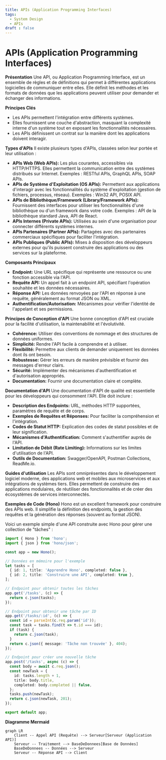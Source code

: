 ```yaml
---
title: APIs (Application Programming Interfaces)
tags:
  - System Design
  - APIs
draft : false
---
```


# APIs (Application Programming Interfaces)

**Présentation**
Une API, ou Application Programming Interface, est un ensemble de règles et de définitions qui permet à différentes applications logicielles de communiquer entre elles. Elle définit les méthodes et les formats de données que les applications peuvent utiliser pour demander et échanger des informations.

**Principes Clés**
- Les APIs permettent l'intégration entre différents systèmes.
- Elles fournissent une couche d'abstraction, masquant la complexité interne d'un système tout en exposant les fonctionnalités nécessaires.
- Les APIs définissent un contrat sur la manière dont les applications doivent interagir.

**Types d'APIs**
Il existe plusieurs types d'APIs, classées selon leur portée et leur utilisation :
- **APIs Web (Web APIs):** Les plus courantes, accessibles via HTTP/HTTPS. Elles permettent la communication entre des systèmes distribués sur Internet. Exemples : RESTful APIs, GraphQL APIs, SOAP APIs.
- **APIs de Système d'Exploitation (OS APIs):** Permettent aux applications d'interagir avec les fonctionnalités du système d'exploitation (gestion de fichiers, processus, réseau). Exemples : Win32 API, POSIX API.
- **APIs de Bibliothèque/Framework (Library/Framework APIs):** Fournissent des interfaces pour utiliser les fonctionnalités d'une bibliothèque ou d'un framework dans votre code. Exemples : API de la bibliothèque standard Java, API de React.
- **APIs Internes (Private APIs):** Utilisées au sein d'une organisation pour connecter différents systèmes internes.
- **APIs Partenaires (Partner APIs):** Partagées avec des partenaires commerciaux spécifiques pour faciliter l'intégration.
- **APIs Publiques (Public APIs):** Mises à disposition des développeurs externes pour qu'ils puissent construire des applications ou des services sur la plateforme.

**Composants Principaux**
- **Endpoint:** Une URL spécifique qui représente une ressource ou une fonction accessible via l'API.
- **Requête API:** Un appel fait à un endpoint API, spécifiant l'opération souhaitée et les données nécessaires.
- **Réponse API:** Les données renvoyées par l'API en réponse à une requête, généralement au format JSON ou XML.
- **Authentification/Autorisation:** Mécanismes pour vérifier l'identité de l'appelant et ses permissions.

**Principes de Conception d'API**
Une bonne conception d'API est cruciale pour la facilité d'utilisation, la maintenabilité et l'évolutivité.
- **Cohérence:** Utiliser des conventions de nommage et des structures de données uniformes.
- **Simplicité:** Rendre l'API facile à comprendre et à utiliser.
- **Flexibilité:** Permettre aux clients de demander uniquement les données dont ils ont besoin.
- **Robustesse:** Gérer les erreurs de manière prévisible et fournir des messages d'erreur clairs.
- **Sécurité:** Implémenter des mécanismes d'authentification et d'autorisation appropriés.
- **Documentation:** Fournir une documentation claire et complète.

**Documentation d'API**
Une documentation d'API de qualité est essentielle pour les développeurs qui consomment l'API. Elle doit inclure :
- **Description des Endpoints:** URL, méthodes HTTP supportées, paramètres de requête et de corps.
- **Exemples de Requêtes et Réponses:** Pour faciliter la compréhension et l'intégration.
- **Codes de Statut HTTP:** Explication des codes de statut possibles et de leur signification.
- **Mécanismes d'Authentification:** Comment s'authentifier auprès de l'API.
- **Limitation de Débit (Rate Limiting):** Informations sur les limites d'utilisation de l'API.
- **Outils de Documentation:** Swagger/OpenAPI, Postman Collections, ReadMe.io.

**Guides d'utilisation**
Les APIs sont omniprésentes dans le développement logiciel moderne, des applications web et mobiles aux microservices et aux intégrations de systèmes tiers. Elles permettent de construire des applications modulaires, de réutiliser des fonctionnalités et de créer des écosystèmes de services interconnectés.

**Exemples de Code (Hono)**
Hono est un excellent framework pour construire des APIs web. Il simplifie la définition des endpoints, la gestion des requêtes et la génération des réponses (souvent au format JSON).

Voici un exemple simple d'une API construite avec Hono pour gérer une collection de "tâches" :

```typescript
import { Hono } from 'hono';
import { json } from 'hono/json';

const app = new Hono();

// Données en mémoire pour l'exemple
let tasks = [
  { id: 1, title: 'Apprendre Hono', completed: false },
  { id: 2, title: 'Construire une API', completed: true },
];

// Endpoint pour obtenir toutes les tâches
app.get('/tasks', (c) => {
  return c.json(tasks);
});

// Endpoint pour obtenir une tâche par ID
app.get('/tasks/:id', (c) => {
  const id = parseInt(c.req.param('id'));
  const task = tasks.find(t => t.id === id);
  if (task) {
    return c.json(task);
  }
  return c.json({ message: 'Tâche non trouvée' }, 404);
});

// Endpoint pour créer une nouvelle tâche
app.post('/tasks', async (c) => {
  const body = await c.req.json();
  const newTask = {
    id: tasks.length + 1,
    title: body.title,
    completed: body.completed || false,
  };
  tasks.push(newTask);
  return c.json(newTask, 201);
});

export default app;
```

**Diagramme Mermaid**
```mermaid
graph LR
    Client -- Appel API (Requête) --> Serveur[Serveur (Application API)]
    Serveur -- Traitement --> BaseDeDonnees[Base de Données]
    BaseDeDonnees -- Données --> Serveur
    Serveur -- Réponse API --> Client